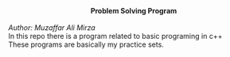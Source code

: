 <center><b>Problem Solving Program</b></center><br>
<i>Author: Muzaffar Ali Mirza</i><br>
In this repo there is a program related to basic programing in c++<br>
These programs are basically my practice sets.
